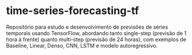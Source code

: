 # time-series-forecasting-tf
Repositório para estudo e desenvolvimento de previsões de séries temporais usando TensorFlow, abordando tanto single-step (previsão de 1 hora à frente) quanto multi-step (previsão de 24 horas), com exemplos de Baseline, Linear, Denso, CNN, LSTM e modelo autoregressivo.
